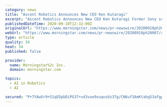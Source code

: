 ```yaml
---
category: news
title: "Ascent Robotics Announces New CEO Ken Kutaragi"
excerpt: "Ascent Robotics Announces New CEO Ken Kutaragi Former Sony senior executive steps in to accelerate the Tokyo-based AI venture toward"
publishedDateTime: 2020-09-10T12:32:00Z
originalUrl: "https://www.morningstar.com/news/pr-newswire/20200910ph20067/ascent-robotics-announces-new-ceo-ken-kutaragi"
webUrl: "https://www.morningstar.com/news/pr-newswire/20200910ph20067/ascent-robotics-announces-new-ceo-ken-kutaragi"
type: article
quality: 34
heat: 34
published: false

provider:
  name: Morningstar%2c Inc.
  domain: morningstar.com

topics:
  - AI in Robotics
  - AI

secured: "P+7YAwXr9+51qEOpbDiPG37+vd3vue9xuqnzUz37g/CN6uf3AmKtahg53afgpiefzT7wl7XXAIxz/XOspuqRpZk9VW5CeN+f0m7cgLTVxlvpbhV5/feflxOMI7RfwmYvrBWGVXa1SWQpkFjsGCXh59dAHCdZXb1VTHDbaZqO1WvCdFrFTqLSOMzC72LosHk/sUOz86e44vdTlyCWAkYFh5VPDn+Iy6AsNXNR4MhkLfLR3HqQEj5RueWwoL6/2rxSg+CP210pZqXuZIRWq9mseFJazNGcpGRA2ch+J3hMgv+9DcFPW+YpNf3oiT4oGozHjrXyIPLQoR9YtepDppfQLlJXeb3f1AxhHwIePtKWKUM=;rQb0n8zhVVqYhMLCdV9buw=="
---
```


